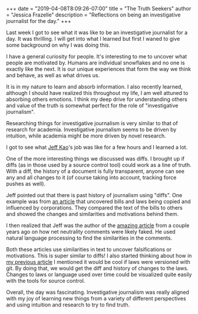 +++
date = "2019-04-08T8:09:26-07:00"
title = "The Truth Seekers"
author = "Jessica Frazelle"
description = "Reflections on being an investigative journalist for the day."
+++

Last week I got to see what it was like to be an investigative journalist for
a day. It was thrilling. I will get into what I learned but first I waned to
give some background on why I was doing this.

I have a general curiosity for people. It's interesting to me to uncover what
people are motivated by. Humans are individual snowflakes and no one is exactly
like the next. It is our unique experiences that form the way we think and
behave, as well as what drives us.

It is in my nature to learn and absorb information. I also recently learned,
although I should have realized this throughout my life, I am well attuned to
absorbing others emotions. I think my deep drive for understanding others and
value of the truth is somewhat perfect for the role of "investigative
journalism".

Researching things for investigative journalism is very similar to that of
research for academia. Investigative journalism seems to be driven by
intuition, while academia might be more driven by novel research.

I got to see what [Jeff Kao](https://twitter.com/jeffykao)'s job was like for
a few hours and I learned a lot.

One of the more interesting things we discussed was diffs. I brought up if
diffs (as in those used by a source control tool) could work as a line of
truth. With a diff, the history of a document is fully transparent, anyone
can see any and all changes to it (of course taking into account, tracking
force pushes as well).

Jeff pointed out that there is past history of journalism using "diffs". One
example was from [an article](https://www.usatoday.com/in-depth/news/investigations/2019/04/03/abortion-gun-laws-stand-your-ground-model-bills-conservatives-liberal-corporate-influence-lobbyists/3162173002/)
that uncovered bills and laws being copied and influenced by corporations. They
compared the text of the bills to others and showed the changes and
similarities and motivations
behind them.

I then realized that Jeff was the author of the [amazing article](https://hackernoon.com/more-than-a-million-pro-repeal-net-neutrality-comments-were-likely-faked-e9f0e3ed36a6) from a couple
years ago on how net neutrality comments were likely faked. He used natural
language processing to find the similarities in the comments.

Both these articles use similarities in text to uncover falsifications or
motivations. This is super similar to diffs! I also started thinking about how
in [my previous article](https://blog.jessfraz.com/post/government-medicine-capitalism/)
I mentioned it would be cool if laws were versioned with git. By doing
that, we would get the diff and history of changes to the laws. Changes to laws
or language used over time could be visualized quite easily with the tools for
source control.

Overall, the day was fascinating. Investigative journalism was really aligned
with my joy of learning new things from a variety of different perspectives and
using intuition and research to try to find truth.
